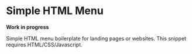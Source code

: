 # Simple HTML Menu

**Work in progress**

Simple HTML menu boilerplate for landing pages or websites. This snippet requires HTML/CSS/Javascript.
